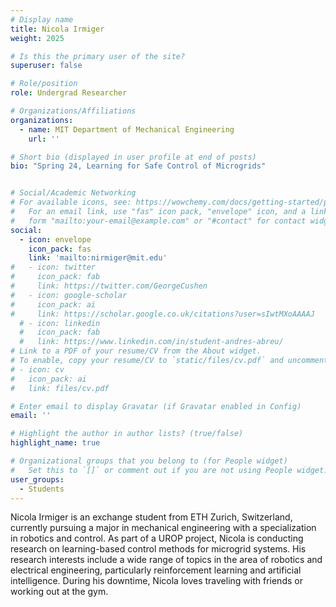 ```yaml
---
# Display name
title: Nicola Irmiger
weight: 2025

# Is this the primary user of the site?
superuser: false

# Role/position
role: Undergrad Researcher

# Organizations/Affiliations
organizations:
  - name: MIT Department of Mechanical Engineering
    url: ''

# Short bio (displayed in user profile at end of posts)
bio: "Spring 24, Learning for Safe Control of Microgrids"


# Social/Academic Networking
# For available icons, see: https://wowchemy.com/docs/getting-started/page-builder/#icons
#   For an email link, use "fas" icon pack, "envelope" icon, and a link in the
#   form "mailto:your-email@example.com" or "#contact" for contact widget.
social:
  - icon: envelope
    icon_pack: fas
    link: 'mailto:nirmiger@mit.edu'
#   - icon: twitter
#     icon_pack: fab
#     link: https://twitter.com/GeorgeCushen
#   - icon: google-scholar
#     icon_pack: ai
#     link: https://scholar.google.co.uk/citations?user=sIwtMXoAAAAJ
  # - icon: linkedin
  #   icon_pack: fab
  #   link: https://www.linkedin.com/in/student-andres-abreu/
# Link to a PDF of your resume/CV from the About widget.
# To enable, copy your resume/CV to `static/files/cv.pdf` and uncomment the lines below.
# - icon: cv
#   icon_pack: ai
#   link: files/cv.pdf

# Enter email to display Gravatar (if Gravatar enabled in Config)
email: ''

# Highlight the author in author lists? (true/false)
highlight_name: true

# Organizational groups that you belong to (for People widget)
#   Set this to `[]` or comment out if you are not using People widget.
user_groups:
  - Students
---
```

Nicola Irmiger is an exchange student from ETH Zurich, Switzerland, currently pursuing a major in mechanical engineering with a specialization in robotics and control. As part of a UROP project, Nicola is conducting research on learning-based control methods for microgrid systems. His research interests include a wide range of topics in the area of robotics and electrical engineering, particularly reinforcement learning and artificial intelligence. During his downtime, Nicola loves traveling with friends or working out at the gym.